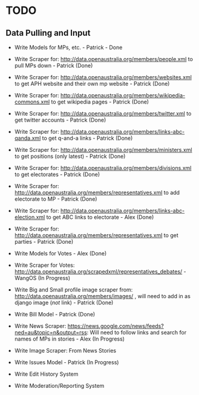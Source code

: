 TODO
====

## Data Pulling and Input ##

- Write Models for MPs, etc. - Patrick - Done
- Write Scraper for: http://data.openaustralia.org/members/people.xml to pull MPs down - Patrick (Done)
- Write Scraper for: http://data.openaustralia.org/members/websites.xml to get APH website and their own mp website - Patrick (Done)
- Write Scraper for: http://data.openaustralia.org/members/wikipedia-commons.xml to get wikipedia pages - Patrick (Done)
- Write Scraper for: http://data.openaustralia.org/members/twitter.xml to get twitter accounts - Patrick (Done)
- Write Scraper for: http://data.openaustralia.org/members/links-abc-qanda.xml to get q-and-a links - Patrick (Done)
- Write Scraper for: http://data.openaustralia.org/members/ministers.xml to get positions (only latest) - Patrick (Done)

- Write Scraper for: http://data.openaustralia.org/members/divisions.xml to get electorates - Patrick (Done)
- Write Scraper for: http://data.openaustralia.org/members/representatives.xml to add electorate to MP - Patrick (Done)
- Write Scraper for: http://data.openaustralia.org/members/links-abc-election.xml to get ABC links to electorate - Alex (Done)
- Write Scraper for: http://data.openaustralia.org/members/representatives.xml to get parties - Patrick (Done)                   



- Write Models for Votes - Alex (Done)
- Write Scraper for Votes: http://data.openaustralia.org/scrapedxml/representatives_debates/ - WangOS (In Progress)

- Write Big and Small profile image scraper from: http://data.openaustralia.org/members/images/ , will need to add in as django image (*not* link) - Patrick (Done)

- Write Bill Model - Patrick (Done)

- Write News Scraper: https://news.google.com/news/feeds?ned=au&topic=n&output=rss: Will need to follow links and search for names of MPs in stories - Alex (In Progress)
- Write Image Scraper: From News Stories

- Write Issues Model - Patrick (In Progress)
- Write Edit History System
- Write Moderation/Reporting System
